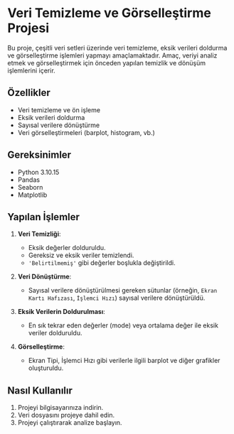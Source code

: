 # Veri Temizleme ve Görselleştirme Projesi

Bu proje, çeşitli veri setleri üzerinde veri temizleme, eksik verileri doldurma ve görselleştirme işlemleri yapmayı amaçlamaktadır. Amaç, veriyi analiz etmek ve görselleştirmek için önceden yapılan temizlik ve dönüşüm işlemlerini içerir.

## Özellikler
- Veri temizleme ve ön işleme
- Eksik verileri doldurma
- Sayısal verilere dönüştürme
- Veri görselleştirmeleri (barplot, histogram, vb.)

## Gereksinimler

- Python 3.10.15
- Pandas
- Seaborn
- Matplotlib

## Yapılan İşlemler

1. **Veri Temizliği**:
   - Eksik değerler dolduruldu.
   - Gereksiz ve eksik veriler temizlendi.
   - `'Belirtilmemiş'` gibi değerler boşlukla değiştirildi.

2. **Veri Dönüştürme**:
   - Sayısal verilere dönüştürülmesi gereken sütunlar (örneğin, `Ekran Kartı Hafızası`, `İşlemci Hızı`) sayısal verilere dönüştürüldü.

3. **Eksik Verilerin Doldurulması**:
   - En sık tekrar eden değerler (mode) veya ortalama değer ile eksik veriler dolduruldu.

4. **Görselleştirme**:
   - Ekran Tipi, İşlemci Hızı gibi verilerle ilgili barplot ve diğer grafikler oluşturuldu.

## Nasıl Kullanılır

1. Projeyi bilgisayarınıza indirin.
2. Veri dosyasını projeye dahil edin.
3. Projeyi çalıştırarak analize başlayın.
   

